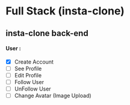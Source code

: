 # Full Stack (insta-clone)

## insta-clone back-end

#### User :

- [x] Create Account
- [ ] See Profile
- [ ] Edit Profile
- [ ] Follow User
- [ ] UnFollow User
- [ ] Change Avatar (Image Upload)
